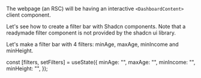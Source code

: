 The webpage (an RSC) will be having an interactive `<DashboardContent>` client component.

Let's see how to create a filter bar with Shadcn components. Note that a readymade filter component is not provided by the shadcn ui library.

Let's make a filter bar with 4 filters: minAge, maxAge, minIncome and minHeight.

const [filters, setFilters] = useState({
  minAge: "",
  maxAge: "",
  minIncome: "",
  minHeight: "",
});
